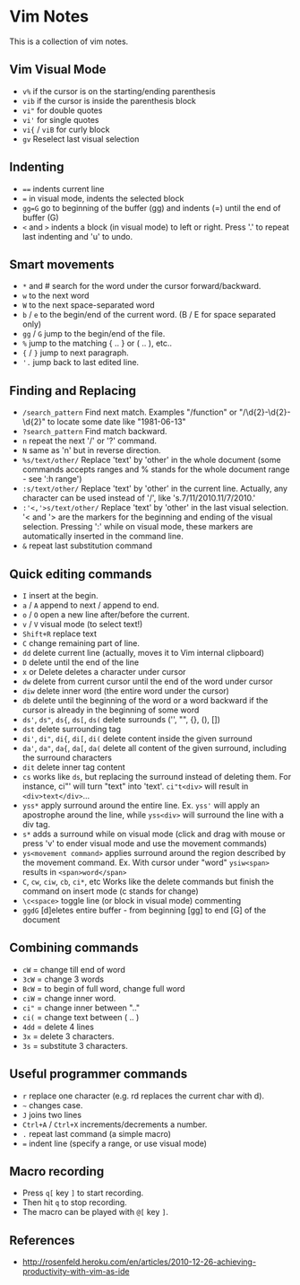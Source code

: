 # Vim Notes
This is a collection of vim notes.

## Vim Visual Mode

* `v%` if the cursor is on the starting/ending parenthesis
* `vib` if the cursor is inside the parenthesis block
* `vi"` for double quotes
* `vi'` for single quotes
* `vi{` / `viB` for curly block
* `gv` Reselect last visual selection

## Indenting
* `==` indents current line
* `=` in visual mode, indents the selected block
* `gg=G` go to beginning of the buffer (gg) and indents (=) until the end of buffer (G)
* `<` and `>` indents a block (in visual mode) to left or right. Press '.' to repeat last indenting and 'u' to undo. 

## Smart movements

* `*` and # search for the word under the cursor forward/backward.
* `w` to the next word
* `W` to the next space-separated word
* `b` / `e` to the begin/end of the current word. (B / E for space separated only)
* `gg` / `G` jump to the begin/end of the file.
* `%` jump to the matching { .. } or ( .. ), etc..
* `{` / `}` jump to next paragraph.
* `'.` jump back to last edited line.

## Finding and Replacing

* `/search_pattern` Find next match. Examples "/function" or "/\d\{2}-\d\{2}-\d\{2}" to locate some date like "1981-06-13"
* `?search_pattern` Find match backward.
* `n` repeat the next '/' or '?' command.
* `N` same as 'n' but in reverse direction.
* `%s/text/other/` Replace 'text' by 'other' in the whole document (some commands accepts ranges and % stands for the whole document range - see ':h range')
* `:s/text/other/` Replace 'text' by 'other' in the current line. Actually, any character can be used instead of '/', like 's.7/11/2010.11/7/2010.'
* `:'<,'>s/text/other/` Replace 'text' by 'other' in the last visual selection. '< and '> are the markers for the beginning and ending of the visual selection. Pressing ':' while on visual mode, these markers are automatically inserted in the command line.
* `&` repeat last substitution command

## Quick editing commands

* `I` insert at the begin.
* `a` / `A` append to next / append to end.
* `o` / `O` open a new line after/before the current.
* `v` / `V` visual mode (to select text!)
* `Shift+R` replace text
* `C` change remaining part of line.
* `dd` delete current line (actually, moves it to Vim internal clipboard)
* `D` delete until the end of the line
* `x` or Delete deletes a character under cursor
* `dw` delete from current cursor until the end of the word under cursor
* `diw` delete inner word (the entire word under the cursor)
* `db` delete until the beginning of the word or a word backward if the cursor is already in the beginning of some word
* `ds'`, `ds"`, `ds{`, `ds[`, `ds(` delete surrounds ('', "", {}, (), [])
* `dst` delete surrounding tag
* `di'`, `di"`, `di{`, `di[`, `di(` delete content inside the given surround
* `da'`, `da"`, `da{`, `da[`, `da(` delete all content of the given surround, including the surround characters
* `dit` delete inner tag content
* `cs` works like `ds`, but replacing the surround instead of deleting them. For instance, ci"' will turn "text" into 'text'. `ci"t<div>` will result in `<div>text</div>`...
* `yss*` apply surround around the entire line. Ex. `yss'` will apply an apostrophe around the line, while `yss<div>` will surround the line with a div tag.
* `s*` adds a surround while on visual mode (click and drag with mouse or press 'v' to ender visual mode and use the movement commands)
* `ys<movement command>` applies surround around the region described by the movement command. Ex. With cursor under "word" `ysiw<span>` results in `<span>word</span>`
* `C`, `cw`, `ciw`, `cb`, `ci*`, etc Works like the delete commands but finish the command on insert mode (c stands for change)
* `\c<space>` toggle line (or block in visual mode) commenting
* `ggdG` [d]eletes entire buffer - from beginning [gg] to end [G] of the document

## Combining commands

* `cW`  = change till end of word
* `3cW` = change 3 words
* `BcW` = to begin of full word, change full word
* `ciW` = change inner word.
* `ci"` = change inner between ".."
* `ci(` = change text between ( .. )
* `4dd` = delete 4 lines
* `3x`  = delete 3 characters.
* `3s`  = substitute 3 characters.

## Useful programmer commands

* `r` replace one character (e.g. rd replaces the current char with d).
* `~` changes case.
* `J` joins two lines
* `Ctrl+A` / `Ctrl+X` increments/decrements a number.
* `.` repeat last command (a simple macro)
* `=` indent line (specify a range, or use visual mode)

## Macro recording

* Press `q[` key `]` to start recording.
* Then hit `q` to stop recording.
* The macro can be played with `@[` key `]`.

## References
* <http://rosenfeld.heroku.com/en/articles/2010-12-26-achieving-productivity-with-vim-as-ide>
